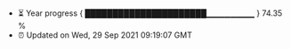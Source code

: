 - ⏳ Year progress { ██████████████████████▁▁▁▁▁▁▁▁ } 74.35 %
- ⏰ Updated on Wed, 29 Sep 2021 09:19:07 GMT

